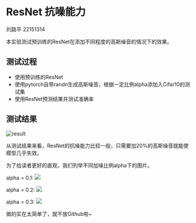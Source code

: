 # ResNet 抗噪能力

刘路平 22151314



本实验测试预训练的ResNet在添加不同程度的高斯噪音的情况下的效果。

## 测试过程

- 使用预训练的ResNet
- 使用pytorch自带randn生成高斯噪音，根据一定比例alpha添加入Cifar10的测试集
- 使用ResNet预测结果并测试准确率

## 测试结果

![result](https://cdn.jsdelivr.net/gh/hw-welcome/AI_security@master/homework1/data//ho1.png)

从测试结果来看，ResNet的抗噪能力比较一般，只需要加20%的高斯噪音就能使模型几乎失效。

为了给读者更好的直观，我们列举不同加噪比例alpha下的图片。

alpha = 0.1: ![](https://cdn.jsdelivr.net/gh/hw-welcome/AI_security@master/homework1/data//01.png)

alpha = 0.2: ![](https://cdn.jsdelivr.net/gh/hw-welcome/AI_security@master/homework1/data//02.png)

alpha = 0.3: ![](https://cdn.jsdelivr.net/gh/hw-welcome/AI_security@master/homework1/data//03.png)



做的实在太简单了，就不放Github啦~



